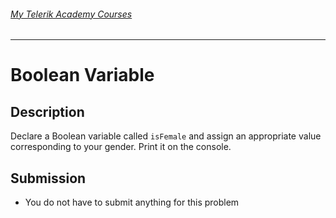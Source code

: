 ###### [My Telerik Academy Courses](https://github.com/nikolovdeyan/TelerikAcademy) 
-------------------------------------

Boolean Variable
=====================

## Description
Declare a Boolean variable called `isFemale` and assign an appropriate value corresponding to your gender.
Print it on the console.

## Submission
- You do not have to submit anything for this problem
